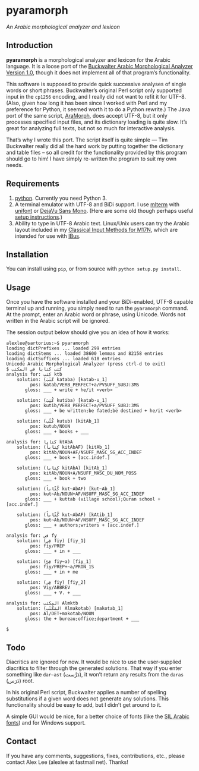 # pyaramorph

*An Arabic morphological analyzer and lexicon*

## Introduction

**pyaramorph** is a morphological analyzer and lexicon for the Arabic
language. It is a loose port of the [Buckwalter Arabic Morphological
Analyzer Version
1.0](http://www.ldc.upenn.edu/Catalog/CatalogEntry.jsp?catalogId=LDC2002L49),
though it does not implement all of that program’s functionality.

This software is supposed to provide quick successive analyses of single
words or short phrases. Buckwalter’s original Perl script only supported
input in the `cp1256` encoding, and I really did not want to refit it
for UTF-8. (Also, given how long it has been since I worked with Perl
and my preference for Python, it seemed worth it to do a Python
rewrite.) The Java port of the same script,
[AraMorph](http://www.nongnu.org/aramorph/), does accept UTF-8, but it
only processes specified input files, and its dictionary loading is
quite slow. It’s great for analyzing full texts, but not so much for
interactive analysis.

That’s why I wrote this port. The script itself is quite simple — Tim
Buckwalter really did all the hard work by putting together the
dictionary and table files – so all credit for the functionality
provided by this program should go to him! I have simply re-written the
program to suit my own needs.

## Requirements

1. [python](http://www.python.org/). Currently you need Python 3.
2. A terminal emulator with UTF-8 and BiDi support. I use
   [mlterm](http://mlterm.sourceforge.net/) with
   [unifont](http://www.unifoundry.com/index.html) or
   [DejaVu Sans Mono](http://dejavu-fonts.org/wiki/Main_Page).
   (Here are some old though perhaps useful
   [setup instructions](http://lists.arabeyes.org/archives/general/2004/February/msg00004.html).)
3. Ability to type in UTF-8 Arabic text. Linux/Unix users can try the
   Arabic layout included in my
   [Classical Input Methods for M17N](https://bitbucket.org/alexlee/m17n-classical),
   which are intended for use with
   [IBus](https://github.com/ibus/ibus/wiki).

## Installation

You can install using `pip`, or from source with `python setup.py
install`.

## Usage

Once you have the software installed and your BiDi-enabled, UTF-8
capable terminal up and running, you simply need to run the `pyaramorph`
command. At the prompt, enter an Arabic word or phrase, using Unicode.
Words not written in the Arabic script will be ignored.

The session output below should give you an idea of how it works:

    alexlee@sartorius:~$ pyaramorph 
    loading dictPrefixes ... loaded 299 entries
    loading dictStems ... loaded 38600 lemmas and 82158 entries
    loading dictSuffixes ... loaded 618 entries
    Unicode Arabic Morphological Analyzer (press ctrl-d to exit)
    $ كتب كتابا في المكتب
    analysis for: كتب ktb
        solution: (كَتَبَ kataba) [katab-u_1]
             pos: katab/VERB_PERFECT+a/PVSUFF_SUBJ:3MS
           gloss: ___ + write + he/it <verb>

        solution: (كُتِبَ kutiba) [katab-u_1]
             pos: kutib/VERB_PERFECT+a/PVSUFF_SUBJ:3MS
           gloss: ___ + be written;be fated;be destined + he/it <verb>

        solution: (كُتُب kutub) [kitAb_1]
             pos: kutub/NOUN
           gloss: ___ + books + ___

    analysis for: كتابا ktAbA
        solution: (كِتاباً kitAbAF) [kitAb_1]
             pos: kitAb/NOUN+AF/NSUFF_MASC_SG_ACC_INDEF
           gloss: ___ + book + [acc.indef.]

        solution: (كِتابا kitAbA) [kitAb_1]
             pos: kitAb/NOUN+A/NSUFF_MASC_DU_NOM_POSS
           gloss: ___ + book + two

        solution: (كُتّاباً kut~AbAF) [kut~Ab_1]
             pos: kut~Ab/NOUN+AF/NSUFF_MASC_SG_ACC_INDEF
           gloss: ___ + kuttab (village school);Quran school + [acc.indef.]

        solution: (كُتّاباً kut~AbAF) [kAtib_1]
             pos: kut~Ab/NOUN+AF/NSUFF_MASC_SG_ACC_INDEF
           gloss: ___ + authors;writers + [acc.indef.]

    analysis for: في fy
        solution: (فِي fiy) [fiy_1]
             pos: fiy/PREP
           gloss: ___ + in + ___

        solution: (فِيَّ fiy~a) [fiy_1]
             pos: fiy/PREP+~a/PRON_1S
           gloss: ___ + in + me

        solution: (فِي fiy) [fiy_2]
             pos: Viy/ABBREV
           gloss: ___ + V. + ___

    analysis for: المكتب Almktb
        solution: (المَكْتَب Almakotab) [makotab_1]
             pos: Al/DET+makotab/NOUN
           gloss: the + bureau;office;department + ___

    $

## Todo

Diacritics are ignored for now. It would be nice to use the
user-supplied diacritics to filter through the generated solutions. That
way if you enter something like `dar~ast` (دَرَّست), it won’t return any
results from the `daras` (دَرَس) root.

In his original Perl script, Buckwalter applies a number of spelling
substitutions if a given word does not generate any solutions. This
functionality should be easy to add, but I didn’t get around to it.

A simple GUI would be nice, for a better choice of fonts (like the
[SIL Arabic fonts](http://scripts.sil.org/cms/scripts/page.php?site_id=nrsi&item_id=ArabicFonts))
and for Windows support.

## Contact

If you have any comments, suggestions, fixes, contributions, etc., please
contact Alex Lee (alexlee at fastmail net). Thanks!
